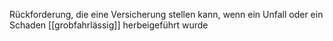 Rückforderung, die eine Versicherung stellen kann, wenn ein Unfall oder ein Schaden [[grobfahrlässig]] herbeigeführt wurde